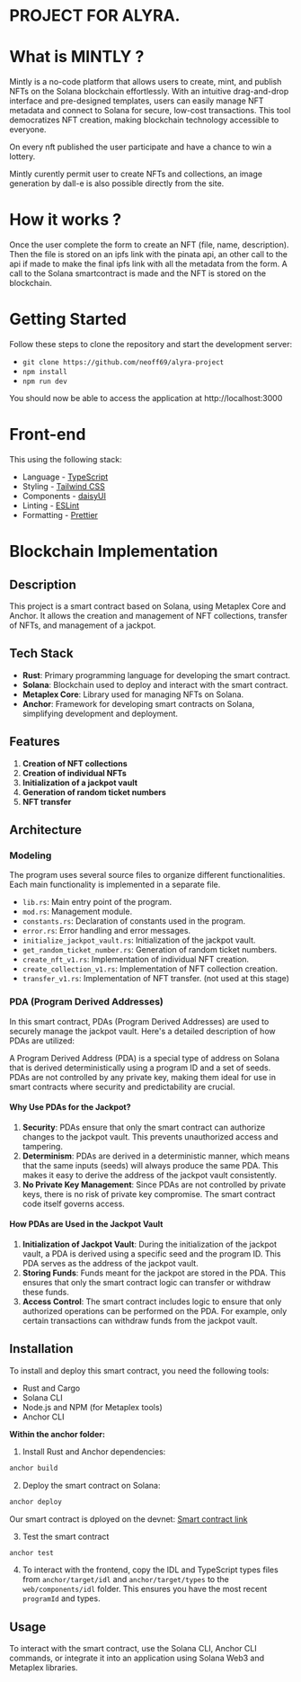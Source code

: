 # PROJECT FOR ALYRA.

# What is MINTLY ?

Mintly is a no-code platform that allows users to create, mint, and publish NFTs on the Solana blockchain effortlessly. With an intuitive drag-and-drop interface and pre-designed templates, users can easily manage NFT metadata and connect to Solana for secure, low-cost transactions. This tool democratizes NFT creation, making blockchain technology accessible to everyone.

On every nft published the user participate and have a chance to win a lottery.

Mintly curently permit user to create NFTs and collections, an image generation by dall-e is also possible directly from the site.

# How it works ?

Once the user complete the form to create an NFT (file, name, description).
Then the file is stored on an ipfs link with the pinata api, an other call to the api if made to make the final ipfs link with all the metadata from the form.
A call to the Solana smartcontract is made and the NFT is stored on the blockchain.

# Getting Started

Follow these steps to clone the repository and start the development server:

-   `git clone https://github.com/neoff69/alyra-project`
-   `npm install`
-   `npm run dev`

You should now be able to access the application at http://localhost:3000

# Front-end

This using the following stack:

-   Language - [TypeScript](https://www.typescriptlang.org)
-   Styling - [Tailwind CSS](https://tailwindcss.com)
-   Components - [daisyUI](https://daisyui.com/)
-   Linting - [ESLint](https://eslint.org)
-   Formatting - [Prettier](https://prettier.io)

# Blockchain Implementation


## Description

This project is a smart contract based on Solana, using Metaplex Core and Anchor. It allows the creation and management of NFT collections, transfer of NFTs, and management of a jackpot.

## Tech Stack

- **Rust**: Primary programming language for developing the smart contract.
- **Solana**: Blockchain used to deploy and interact with the smart contract.
- **Metaplex Core**: Library used for managing NFTs on Solana.
- **Anchor**: Framework for developing smart contracts on Solana, simplifying development and deployment.

## Features

1. **Creation of NFT collections**
2. **Creation of individual NFTs**
3. **Initialization of a jackpot vault**
4. **Generation of random ticket numbers**
5. **NFT transfer**

## Architecture

### Modeling

The program uses several source files to organize different functionalities. Each main functionality is implemented in a separate file.

- `lib.rs`: Main entry point of the program.
- `mod.rs`: Management module.
- `constants.rs`: Declaration of constants used in the program.
- `error.rs`: Error handling and error messages.
- `initialize_jackpot_vault.rs`: Initialization of the jackpot vault.
- `get_random_ticket_number.rs`: Generation of random ticket numbers.
- `create_nft_v1.rs`: Implementation of individual NFT creation.
- `create_collection_v1.rs`: Implementation of NFT collection creation.
- `transfer_v1.rs`: Implementation of NFT transfer. (not used at this stage)

### PDA (Program Derived Addresses)

In this smart contract, PDAs (Program Derived Addresses) are used to securely manage the jackpot vault. Here's a detailed description of how PDAs are utilized:

A Program Derived Address (PDA) is a special type of address on Solana that is derived deterministically using a program ID and a set of seeds. PDAs are not controlled by any private key, making them ideal for use in smart contracts where security and predictability are crucial.

#### Why Use PDAs for the Jackpot?

1. **Security**: PDAs ensure that only the smart contract can authorize changes to the jackpot vault. This prevents unauthorized access and tampering.
2. **Determinism**: PDAs are derived in a deterministic manner, which means that the same inputs (seeds) will always produce the same PDA. This makes it easy to derive the address of the jackpot vault consistently.
3. **No Private Key Management**: Since PDAs are not controlled by private keys, there is no risk of private key compromise. The smart contract code itself governs access.

#### How PDAs are Used in the Jackpot Vault

1. **Initialization of Jackpot Vault**: During the initialization of the jackpot vault, a PDA is derived using a specific seed and the program ID. This PDA serves as the address of the jackpot vault.
2. **Storing Funds**: Funds meant for the jackpot are stored in the PDA. This ensures that only the smart contract logic can transfer or withdraw these funds.
3. **Access Control**: The smart contract includes logic to ensure that only authorized operations can be performed on the PDA. For example, only certain transactions can withdraw funds from the jackpot vault.

## Installation

To install and deploy this smart contract, you need the following tools:

- Rust and Cargo
- Solana CLI
- Node.js and NPM (for Metaplex tools)
- Anchor CLI

**Within the anchor folder:**

1. Install Rust and Anchor dependencies:

```bash
anchor build
```

2. Deploy the smart contract on Solana:

```bash
anchor deploy
```
Our smart contract is dployed on the devnet: [Smart contract link](https://solscan.io/account/FVSuQdcaUMz8QyEjZ6rYUVpagqhzBBNv54JTNdhN3x4B?cluster=devnet)


3. Test the smart contract

```bash
anchor test
```

4. To interact with the frontend, copy the IDL and TypeScript types files from `anchor/target/idl` and `anchor/target/types` to the `web/components/idl` folder. This ensures you have the most recent `programId` and types.




## Usage
To interact with the smart contract, use the Solana CLI, Anchor CLI commands, or integrate it into an application using Solana Web3 and Metaplex libraries.